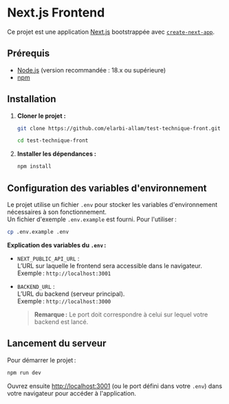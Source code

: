 # Next.js Frontend

Ce projet est une application [Next.js](https://nextjs.org) bootstrappée avec [`create-next-app`](https://nextjs.org/docs/app/api-reference/cli/create-next-app).

## Prérequis

- [Node.js](https://nodejs.org/) (version recommandée : 18.x ou supérieure)
- [npm](https://www.npmjs.com/)

## Installation

1. **Cloner le projet :**
   ```bash
   git clone https://github.com/elarbi-allam/test-technique-front.git

   cd test-technique-front
   ```

2. **Installer les dépendances :**
   ```bash
   npm install
   ```

## Configuration des variables d'environnement

Le projet utilise un fichier `.env` pour stocker les variables d'environnement nécessaires à son fonctionnement.  
Un fichier d'exemple `.env.example` est fourni. Pour l'utiliser :

```bash
cp .env.example .env
```

**Explication des variables du `.env` :**

- `NEXT_PUBLIC_API_URL` :  
  L’URL sur laquelle le frontend sera accessible dans le navigateur.  
  Exemple : `http://localhost:3001`

- `BACKEND_URL` :  
  L’URL du backend (serveur principal).  
  Exemple : `http://localhost:3000`  
  > **Remarque :** Le port doit correspondre à celui sur lequel votre backend est lancé.

## Lancement du serveur

Pour démarrer le projet :

```bash
npm run dev
```

Ouvrez ensuite [http://localhost:3001](http://localhost:3001) (ou le port défini dans votre `.env`) dans votre navigateur pour accéder à l'application.